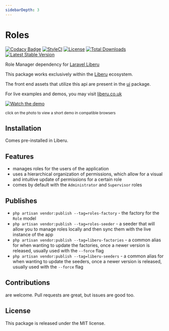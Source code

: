 ```yaml
---
sidebarDepth: 3
---
```


# Roles

[![Codacy Badge](https://api.codacy.com/project/badge/Grade/bd4373f8222b4bcb81c08148404909c9)](https://www.codacy.com/app/laravel-liberu/roles?utm_source=github.com&amp;utm_medium=referral&amp;utm_content=laravel-liberu/roles&amp;utm_campaign=Badge_Grade)
[![StyleCI](https://github.styleci.io/repos/94814370/shield?branch=master)](https://github.styleci.io/repos/94814370)
[![License](https://poser.pugx.org/laravel-liberu/roles/license)](https://packagist.org/packages/laravel-liberu/roles)
[![Total Downloads](https://poser.pugx.org/laravel-liberu/roles/downloads)](https://packagist.org/packages/laravel-liberu/roles)
[![Latest Stable Version](https://poser.pugx.org/laravel-liberu/roles/version)](https://packagist.org/packages/laravel-liberu/roles)

Role Manager dependency for [Laravel Liberu](https://github.com/laravel-liberu/Liberu)

This package works exclusively within the [Liberu](https://github.com/laravel-liberu/Liberu) ecosystem.

The front end assets that utilize this api are present in the [ui](https://github.com/liberu-ui/ui) package.

For live examples and demos, you may visit [liberu.co.uk](https://www.liberu.co.uk)

[![Watch the demo](https://laravel-liberu.github.io/roles/screenshots/bulma_021_thumb.png)](https://laravel-liberu.github.io/roles/videos/bulma_demo_01.webm)

<sup>click on the photo to view a short demo in compatible browsers</sup>

## Installation

Comes pre-installed in Liberu.

## Features

- manages roles for the users of the application
- uses a hierarchical organization of permissions, which allow for a visual and intuitive update of permissions for a certain role
- comes by default with the `Administrator` and `Supervisor` roles

## Publishes

- `php artisan vendor:publish --tag=roles-factory` - the factory for the `Role` model
- `php artisan vendor:publish --tag=roles-seeder` - a seeder that will allow you to manage roles locally and then sync them with the live instance of the app
- `php artisan vendor:publish --tag=liberu-factories` - a common alias for when wanting to update the factories,
once a newer version is released, usually used with the `--force` flag
- `php artisan vendor:publish --tag=liberu-seeders` - a common alias for when wanting to update the seeders,
once a newer version is released, usually used with the `--force` flag

## Contributions

are welcome. Pull requests are great, but issues are good too.

## License

This package is released under the MIT license.
